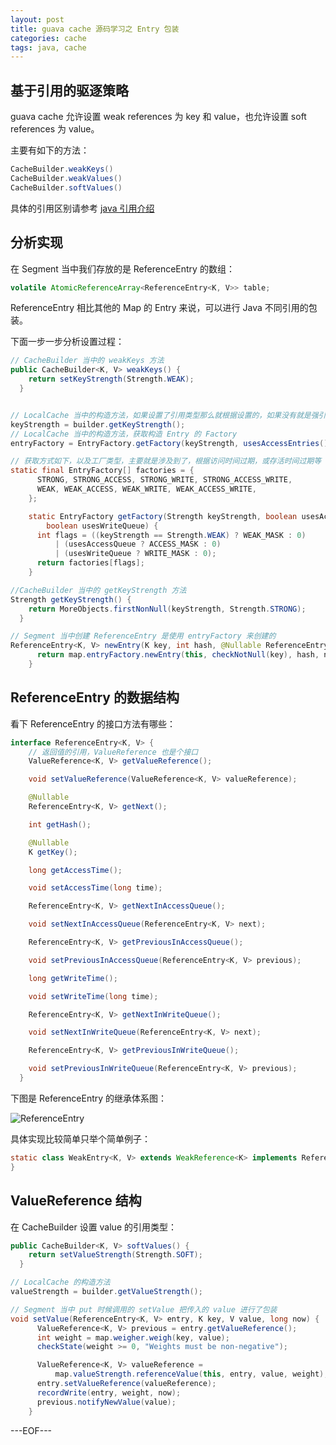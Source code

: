 ```yaml
---
layout: post
title: guava cache 源码学习之 Entry 包装
categories: cache
tags: java, cache
---
```


## 基于引用的驱逐策略

guava cache 允许设置 weak references 为 key 和 value，也允许设置 soft references 为 value。

主要有如下的方法：

```java
CacheBuilder.weakKeys()
CacheBuilder.weakValues()
CacheBuilder.softValues()
```

具体的引用区别请参考 [java 引用介绍](http://renchx.com/java-reference/)

## 分析实现

在 Segment 当中我们存放的是 ReferenceEntry 的数组：

```java
volatile AtomicReferenceArray<ReferenceEntry<K, V>> table;
```

ReferenceEntry 相比其他的 Map 的 Entry 来说，可以进行 Java 不同引用的包装。

下面一步一步分析设置过程：

```java
// CacheBuilder 当中的 weakKeys 方法
public CacheBuilder<K, V> weakKeys() {
    return setKeyStrength(Strength.WEAK);
  }


// LocalCache 当中的构造方法，如果设置了引用类型那么就根据设置的，如果没有就是强引用
keyStrength = builder.getKeyStrength();
// LocalCache 当中的构造方法，获取构造 Entry 的 Factory
entryFactory = EntryFactory.getFactory(keyStrength, usesAccessEntries(), usesWriteEntries());

// 获取方式如下，以及工厂类型，主要就是涉及到了，根据访问时间过期，或存活时间过期等
static final EntryFactory[] factories = {
      STRONG, STRONG_ACCESS, STRONG_WRITE, STRONG_ACCESS_WRITE,
      WEAK, WEAK_ACCESS, WEAK_WRITE, WEAK_ACCESS_WRITE,
    };

    static EntryFactory getFactory(Strength keyStrength, boolean usesAccessQueue,
        boolean usesWriteQueue) {
      int flags = ((keyStrength == Strength.WEAK) ? WEAK_MASK : 0)
          | (usesAccessQueue ? ACCESS_MASK : 0)
          | (usesWriteQueue ? WRITE_MASK : 0);
      return factories[flags];
    }

//CacheBuilder 当中的 getKeyStrength 方法
Strength getKeyStrength() {
    return MoreObjects.firstNonNull(keyStrength, Strength.STRONG);
  }

// Segment 当中创建 ReferenceEntry 是使用 entryFactory 来创建的
ReferenceEntry<K, V> newEntry(K key, int hash, @Nullable ReferenceEntry<K, V> next) {
      return map.entryFactory.newEntry(this, checkNotNull(key), hash, next);
    }
```

## ReferenceEntry 的数据结构

看下 ReferenceEntry 的接口方法有哪些：

```java
interface ReferenceEntry<K, V> {
    // 返回值的引用，ValueReference 也是个接口
    ValueReference<K, V> getValueReference();

    void setValueReference(ValueReference<K, V> valueReference);

    @Nullable
    ReferenceEntry<K, V> getNext();

    int getHash();

    @Nullable
    K getKey();

    long getAccessTime();

    void setAccessTime(long time);

    ReferenceEntry<K, V> getNextInAccessQueue();

    void setNextInAccessQueue(ReferenceEntry<K, V> next);

    ReferenceEntry<K, V> getPreviousInAccessQueue();

    void setPreviousInAccessQueue(ReferenceEntry<K, V> previous);

    long getWriteTime();

    void setWriteTime(long time);

    ReferenceEntry<K, V> getNextInWriteQueue();

    void setNextInWriteQueue(ReferenceEntry<K, V> next);

    ReferenceEntry<K, V> getPreviousInWriteQueue();

    void setPreviousInWriteQueue(ReferenceEntry<K, V> previous);
  }
```

下图是 ReferenceEntry 的继承体系图：

![ReferenceEntry](http://renchx.com/public/images/ReferenceEntry.png)

具体实现比较简单只举个简单例子：

```java
static class WeakEntry<K, V> extends WeakReference<K> implements ReferenceEntry<K, V> {
}
```

## ValueReference 结构

在 CacheBuilder 设置 value 的引用类型：

```java
public CacheBuilder<K, V> softValues() {
    return setValueStrength(Strength.SOFT);
  }

// LocalCache 的构造方法
valueStrength = builder.getValueStrength();

// Segment 当中 put 时候调用的 setValue 把传入的 value 进行了包装
void setValue(ReferenceEntry<K, V> entry, K key, V value, long now) {
      ValueReference<K, V> previous = entry.getValueReference();
      int weight = map.weigher.weigh(key, value);
      checkState(weight >= 0, "Weights must be non-negative");

      ValueReference<K, V> valueReference =
          map.valueStrength.referenceValue(this, entry, value, weight);
      entry.setValueReference(valueReference);
      recordWrite(entry, weight, now);
      previous.notifyNewValue(value);
    }
```

---EOF---
